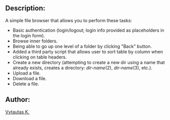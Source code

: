 ## Description:

A simple file browser that allows you to perform these tasks:

- Basic authentication (login/logout; login info provided as placeholders in the login form).
- Browse inner folders.
- Being able to go up one level of a folder by clicking "Back" button.
- Added a third party script that allows user to sort table by column when clicking on table headers.
- Create a new directory (attempting to create a new dir using a name that already exists, creates a directory: _dir-name_(2), _dir-name_(3), etc.).
- Upload a file.
- Download a file.
- Delete a file.

## Author:

[Vytautas K.](https://github.com/VytautasKaz)

